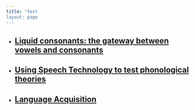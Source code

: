 ```yaml
---
title: "test
layout: page
---
```




- ## [Liquid consonants: the gateway between vowels and consonants](liquids.md)
- ## [Using Speech Technology to test phonological theories](TAL.md)
- ## [Language Acquisition](acquisition.md) 
